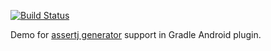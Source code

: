 [![Build Status](https://travis-ci.org/karlicoss/assertj-generator-android-demo.svg?branch=master)](https://travis-ci.org/karlicoss/assertj-generator-android-demo)

Demo for [assertj generator](http://joel-costigliola.github.io/assertj/assertj-assertions-generator.html) support in Gradle Android plugin.
